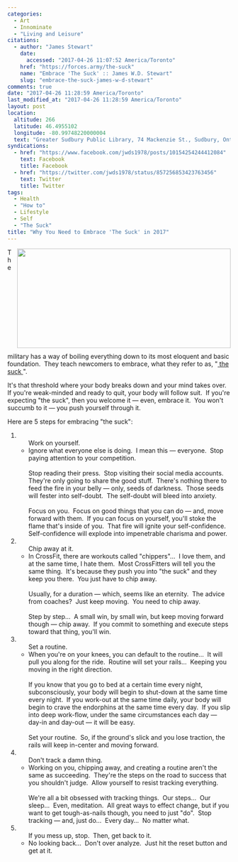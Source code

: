 ```yaml
---
categories:
  - Art
  - Innominate
  - "Living and Leisure"
citations:
  - author: "James Stewart"
    date:
      accessed: "2017-04-26 11:07:52 America/Toronto"
    href: "https://forces.army/the-suck"
    name: "Embrace 'The Suck' :: James W.D. Stewart"
    slug: "embrace-the-suck-james-w-d-stewart"
comments: true
date: "2017-04-26 11:28:59 America/Toronto"
last_modified_at: "2017-04-26 11:28:59 America/Toronto"
layout: post
location:
  altitude: 266
  latitude: 46.4955102
  longitude: -80.99748220000004
  text: "Greater Sudbury Public Library, 74 Mackenzie St., Sudbury, Ontario, P3C 4X8, Canada"
syndications:
  - href: "https://www.facebook.com/jwds1978/posts/10154254244412084"
    text: Facebook
    title: Facebook
  - href: "https://twitter.com/jwds1978/status/857256853423763456"
    text: Twitter
    title: Twitter
tags:
  - Health
  - "How to"
  - Lifestyle
  - Self
  - "The Suck"
title: "Why You Need to Embrace 'The Suck' in 2017"
---
```


<img
  alt="" height="224" src="{{ site.uri.assets }}/blog/2017/04/26/why-you-need-to-embrace-the-suck-in-2017/innominate_1_482x224.png"
  style="border: 0px; float: right; margin-bottom: 10px; margin-left: 10px;" width="482" />
<p>
  The military has a way of boiling everything down to its most eloquent and basic foundation.&nbsp; They teach newcomers to embrace, what they refer to as,
  &quot;<a
    href="{{ site.url }}{{ page.url }}#cite-embrace-the-suck-james-w-d-stewart" rel="me" title="Embrace 'The Suck' :: James W.D. Stewart">
    the suck
  </a>&quot;.
</p>
<p>
  It's that threshold where your body breaks down and your mind takes over.&nbsp; If you're weak-minded and ready to quit, your body will follow suit.&nbsp; If
  you're expecting &quot;the suck&quot;, then you welcome it &#8212; even, embrace it.&nbsp; You won't succumb to it &#8212; you push yourself through it.
</p>
<p>
  Here are 5 steps for embracing &quot;the suck&quot;:
  <ol style="list-style-type: decimal;">
    <li>
      <ul>
        Work on yourself.
        <li>
          Ignore what everyone else is doing.&nbsp; I mean this &#8212; everyone.&nbsp; Stop paying attention to your competition.<br />
          &nbsp;<br />
          Stop reading their press.&nbsp; Stop visiting their social media accounts.&nbsp; They're only going to share the good stuff.&nbsp; There's nothing
          there to feed the fire in your belly &#8212; only, seeds of darkness.&nbsp; Those seeds will fester into self-doubt.&nbsp; The self-doubt will bleed
          into anxiety.<br />
          &nbsp;<br />
          Focus on you.&nbsp; Focus on good things that you can do &#8212; and, move forward with them.&nbsp; If you can focus on yourself, you'll stoke the
          flame that's inside of you.&nbsp; That fire will ignite your self-confidence.&nbsp; Self-confidence will explode into impenetrable charisma and power.
        </li>
      </ul>
    </li>
    <li>
      <ul>
        Chip away at it.
        <li>
          In CrossFit, there are workouts called &quot;chippers&quot;&hellip;&nbsp; I love them, and at the same time, I hate them.&nbsp; Most CrossFitters will
          tell you the same thing.&nbsp; It's because they push you into &quot;the suck&quot; and they keep you there.&nbsp; You just have to chip away.<br />
          &nbsp;<br />
          Usually, for a duration &#8212; which, seems like an eternity.&nbsp; The advice from coaches?&nbsp; Just keep moving.&nbsp; You need to chip
          away.<br />
          &nbsp;<br />
          Step by step&hellip;&nbsp; A small win, by small win, but keep moving forward though &#8212; chip away.&nbsp; If you commit to something and execute
          steps toward that thing, you'll win.
        </li>
      </ul>
    </li>
    <li>
      <ul>
        Set a routine.
        <li>
          When you're on your knees, you can default to the routine&hellip;&nbsp; It will pull you along for the ride.&nbsp; Routine will set your
          rails&hellip;&nbsp; Keeping you moving in the right direction.<br />
          &nbsp;<br />
          If you know that you go to bed at a certain time every night, subconsciously, your body will begin to shut-down at the same time every night.&nbsp; If
          you work-out at the same time daily, your body will begin to crave the endorphins at the same time every day.&nbsp; If you slip into deep work-flow,
          under the same circumstances each day &#8212; day-in and day-out &#8212; it will be easy.<br />
          &nbsp;<br />
          Set your routine.&nbsp; So, if the ground's slick and you lose traction, the rails will keep in-center and moving forward.
        </li>
      </ul>
    </li>
    <li>
      <ul>
        Don't track a damn thing.
        <li>
          Working on you, chipping away, and creating a routine aren't the same as succeeding.&nbsp; They're the steps on the road to success that you shouldn't
          judge.&nbsp; Allow yourself to resist tracking everything.<br />
          &nbsp;<br />
          We're all a bit obsessed with tracking things.&nbsp; Our steps&hellip;&nbsp; Our sleep&hellip;&nbsp; Even, meditation.&nbsp; All great ways to effect
          change, but if you want to get tough-as-nails though, you need to just &quot;do&quot;.&nbsp; Stop tracking &#8212; and, just do&hellip;&nbsp; Every
          day&hellip;&nbsp; No matter what.
        </li>
      </ul>
    </li>
    <li>
      <ul>
        If you mess up, stop.&nbsp; Then, get back to it.
        <li>
          No looking back&hellip;&nbsp; Don't over analyze.&nbsp; Just hit the reset button and get at it.
        </li>
      </ul>
    </li>
  </ol>
</p>
